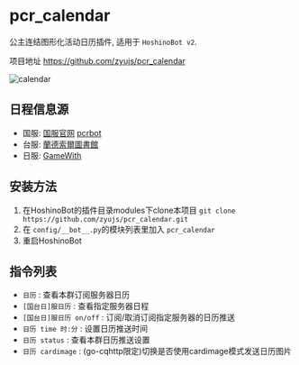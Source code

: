 # pcr_calendar

公主连结图形化活动日历插件, 适用于 `HoshinoBot v2`.

项目地址 <https://github.com/zyujs/pcr_calendar>

![calendar](https://user-images.githubusercontent.com/3376669/104091785-b476a080-52ba-11eb-9d0a-763cb29cc9b6.png)

## 日程信息源

- 国服: [国服官网](https://game.bilibili.com/pcr/#p8)  [pcrbot](https://pcrbot.github.io/pcr-calendar/#cn)
- 台服: [蘭德索爾圖書館](https://pcredivewiki.tw/)
- 日服: [GameWith](https://gamewith.jp/pricone-re/)

## 安装方法

1. 在HoshinoBot的插件目录modules下clone本项目 `git clone https://github.com/zyujs/pcr_calendar.git`
1. 在 `config/__bot__.py`的模块列表里加入 `pcr_calendar`
1. 重启HoshinoBot

## 指令列表

- `日历` : 查看本群订阅服务器日历
- `[国台日]服日历` : 查看指定服务器日程
- `[国台日]服日历 on/off` : 订阅/取消订阅指定服务器的日历推送
- `日历 time 时:分` : 设置日历推送时间
- `日历 status` : 查看本群日历推送设置
- `日历 cardimage` : (go-cqhttp限定)切换是否使用cardimage模式发送日历图片
